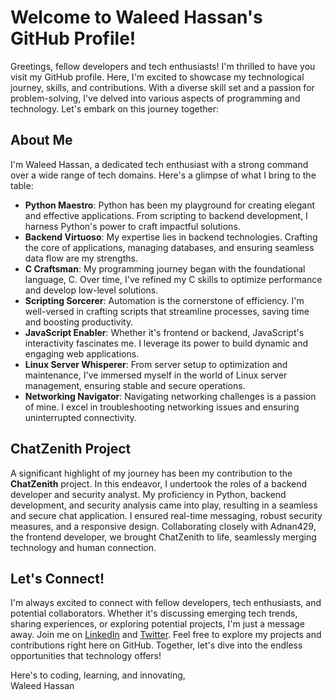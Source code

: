 <!DOCTYPE html>
<html>
<head>
</head>
<body>

<h1>Welcome to Waleed Hassan's GitHub Profile!</h1>

<p>Greetings, fellow developers and tech enthusiasts! I'm thrilled to have you visit my GitHub profile. Here, I'm excited to showcase my technological journey, skills, and contributions. With a diverse skill set and a passion for problem-solving, I've delved into various aspects of programming and technology. Let's embark on this journey together:</p>

<h2>About Me</h2>
<p>I'm Waleed Hassan, a dedicated tech enthusiast with a strong command over a wide range of tech domains. Here's a glimpse of what I bring to the table:</p>

<ul>
    <li><strong>Python Maestro</strong>: Python has been my playground for creating elegant and effective applications. From scripting to backend development, I harness Python's power to craft impactful solutions.</li>
    <li><strong>Backend Virtuoso</strong>: My expertise lies in backend technologies. Crafting the core of applications, managing databases, and ensuring seamless data flow are my strengths.</li>
    <li><strong>C Craftsman</strong>: My programming journey began with the foundational language, C. Over time, I've refined my C skills to optimize performance and develop low-level solutions.</li>
    <li><strong>Scripting Sorcerer</strong>: Automation is the cornerstone of efficiency. I'm well-versed in crafting scripts that streamline processes, saving time and boosting productivity.</li>
    <li><strong>JavaScript Enabler</strong>: Whether it's frontend or backend, JavaScript's interactivity fascinates me. I leverage its power to build dynamic and engaging web applications.</li>
    <li><strong>Linux Server Whisperer</strong>: From server setup to optimization and maintenance, I've immersed myself in the world of Linux server management, ensuring stable and secure operations.</li>
    <li><strong>Networking Navigator</strong>: Navigating networking challenges is a passion of mine. I excel in troubleshooting networking issues and ensuring uninterrupted connectivity.</li>
</ul>

<h2>ChatZenith Project</h2>
<p>A significant highlight of my journey has been my contribution to the <strong>ChatZenith</strong> project. In this endeavor, I undertook the roles of a backend developer and security analyst. My proficiency in Python, backend development, and security analysis came into play, resulting in a seamless and secure chat application. I ensured real-time messaging, robust security measures, and a responsive design. Collaborating closely with Adnan429, the frontend developer, we brought ChatZenith to life, seamlessly merging technology and human connection.</p>

<h2>Let's Connect!</h2>
<p>I'm always excited to connect with fellow developers, tech enthusiasts, and potential collaborators. Whether it's discussing emerging tech trends, sharing experiences, or exploring potential projects, I'm just a message away. Join me on <a href="https://www.linkedin.com/in/waleed-hassan/">LinkedIn</a> and <a href="https://twitter.com/waleedhassan256">Twitter</a>. Feel free to explore my projects and contributions right here on GitHub. Together, let's dive into the endless opportunities that technology offers!</p>

<p>Here's to coding, learning, and innovating,<br>Waleed Hassan</p>

</body>
</html>
